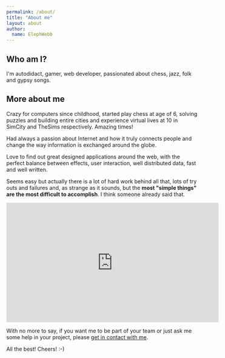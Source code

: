 ```yaml
---
permalink: /about/
title: "About me"
layout: about
author:
  name: ElephWebb
---
```


## Who am I?

I'm autodidact, gamer, web developer, passionated about chess, jazz, folk and gypsy songs.

## More about me

Crazy for computers since childhood, started play chess at age of 6, solving puzzles and building entire cities and experience virtual lives at 10 in SimCity and TheSims respectively. Amazing times!

Had always a passion about Internet and how it truly connects people and change the way information is exchanged around the globe. 


Love to find out great designed applications around the web, with the perfect balance between effects, user interaction, well distributed data, fast and well written.

Seems easy but actually there is a lot of hard work behind all that, lots of try outs and failures and, as strange as it sounds, but the **most "simple things" are the most difficult to accomplish**. I think someone already said that.

<iframe width="560" height="315" src="https://www.youtube.com/embed/TnCY6Apxibk" title="YouTube video player" frameborder="0" allow="accelerometer; autoplay; clipboard-write; encrypted-media; gyroscope; picture-in-picture" allowfullscreen></iframe>

With no more to say, if you want me to be part of your team or just ask me some help in your project, please [get in contact with me](/hire-me#contact-form).

All the best! Cheers! :-)

